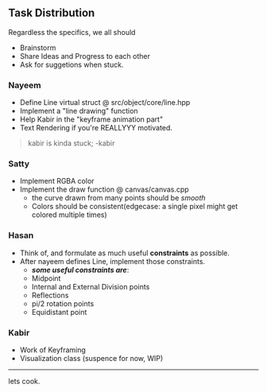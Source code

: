 
## Task Distribution
Regardless the specifics, we all should
- Brainstorm
- Share Ideas and Progress to each other
- Ask for suggetions when stuck.

### Nayeem
- Define Line virtual struct @ src/object/core/line.hpp
- Implement a "line drawing" function
- Help Kabir in the "keyframe animation part" 
- Text Rendering if you're REALLYYY motivated.
> kabir is kinda stuck; 
> \-kabir

### Satty
- Implement RGBA color 
- Implement the draw function @ canvas/canvas.cpp
    - the curve drawn from many points should be *smooth*
    - Colors should be consistent(edgecase: a single pixel might get colored multiple times)


### Hasan
- Think of, and formulate as much useful **constraints** as possible.
- After nayeem defines Line, implement those constraints.
    - ***some useful constraints are***:
    - Midpoint
    - Internal and External Division points
    - Reflections
    - pi/2 rotation points
    - Equidistant point

### Kabir
- Work of Keyframing
- Visualization class (suspence for now, WIP)

---
lets cook.
